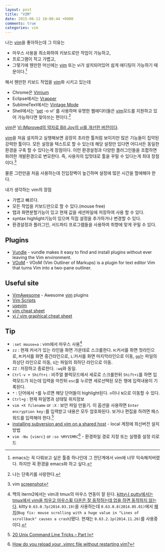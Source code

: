 ```yaml
---
layout: post
title: "VIM"
date: 2015-06-12 10:08:44 +0900
comments: true
categories: vim
---
```

나는 [vim]을 좋아하는데 그 이유는

  * 마우스 사용을 최소화하여 키보드로만 작업이 가능하고,
  * 프로그램이 작고 가볍고,
  * 그렇기에 웬만한 머신에는 [vim] 또는 vi가 설치되어있어 쉽게 에디팅이 가능하기 때문이다.[^1]

<!-- more -->

해서 웬만한 키보드 작업을 [vim]화 시키고 있는데

  * Chrome은 [Vimium](https://chrome.google.com/webstore/detail/vimium/dbepggeogbaibhgnhhndojpepiihcmeb?hl=en-US)
  * Eclipse에서는 [Vrapper](http://marketplace.eclipse.org/content/vrapper-vim)
  * SublimeText에서는 [Vintage Mode](https://www.sublimetext.com/docs/2/vintage.html)
  * Shell에서는 '[set](http://ss64.com/bash/set.html) -o vi'
를 사용하며 유명한 웹에디터들은 [vim]모드를 지원하고 있어 가능하다면 찾아쓰는 편이다.[^2]

[vim]은 [Vi IMproved의 약자로 Bill Joy의 vi를 개선한 버전이다](http://en.wikipedia.org/wiki/Vim_\(text_editor\)).

[vim]을 처음 설치하고 실행해보면 굉장히 초라한 툴처럼 보이지만 많은 기능들이 집약된 강력한 툴이다.  모든 설정을 텍스트로 할 수 있는데 해당 설정만 있다면 어디서든 동일한 환경을 구축 할 수 있다는게 장점이다. 이런 환경설정과 다양한 플러그인들을 조합하면 화려한 개발환경으로 변모한다. 즉, 사용자의 입맛대로 툴을 꾸밀 수 있다는게 최대 장점이다.[^3]

물론 그런만큼 처음 사용하는데 진입장벽이 높긴하며 설정에 많은 시간을 할애해야 한다.

내가 생각하는 vim의 장점

  * 가볍고 빠르다.
  * 모든 작업을 키보드만으로 할 수 있다.(mouse free)
  * 탭과 화면분할기능이 있고 현재 값을 세션파일에 저장하여 사용 할 수 있다.
  * syntax highlight기능이 있으며 직접 설정을 추가하거나 변경할 수 있다.
  * 환경설정과 플러그인, 서드파티 프로그램들을 사용하여 취향에 맞게 꾸밀 수 있다.


## Plugins
  * [Vundle](http://github.com/gmarik/vundle) - vundle makes it easy to find and install plugins without ever leaving the Vim environment. 
  * [VOoM](http://vim-voom.github.io/) - VOoM (Vim Outliner of Markups) is a plugin for text editor Vim that turns Vim into a two-pane outliner.


## Useful site
  * [VimAwesome](http://vimawesome.com/) - Awesome [vim] plugins
  * [Vim Scripts](http://vim-scripts.org/)
  * [usevim](http://usevim.com/)
  * [vim cheat sheet](http://vim.rtorr.com/lang/ko/)
  * [vi / vim graphical cheat sheet](http://www.viemu.com/a_vi_vim_graphical_cheat_sheet_tutorial.html)


## Tip
  * `:set mouse=a` : vim에서 마우스 사용[^vim-mouse]
  * `zz` : 현재 커서가 있는 라인을 화면 가운데로 스크롤한다. `H`:커서를 화면 첫라인으로, `M`:커서를 화면 중간라인으로, `L`:커서를 화면 마지막라인으로 이동, `gg`는 파일의 최상단 라인으로 이동, `G`는 파일의 최하단 라인으로 이동.
  * `ZZ` : 저장하고 종료한다. `:wq`와 동일.
  * `Ctrl-v + Shift+i` : 비주얼 블럭모드에서 세로로 스크롤한뒤 `Shift+i`를 하면 입력모드가 되는데 입력을 마친뒤 `esc`를 누르면 세로선택된 모든 행에 입력내용이 기록된다.
  * `*` : 단어에서 `*`를 누르면 해당 단어들이 highlight된다. `n`이나 `N`으로 이동할 수 있다.
  * `Ctrl+g` : 현재 파일명과 상태및 위치정보
  * `vim +X filename` or `:X` : 보안 파일 만들기. 이 옵션을 사용하면 `Enter encryption key:`를 입력받고 내용은 모두 암호화된다. 보거나 편집을 하려면 패스워드를 입력해야 한다.[^4]
  * [installing subversion and vim on a shared host](http://www.mcdruid.co.uk/content/installing-subversion-and-vim-on-a-shared-host) - local 계정에 최신버전 설치방법
  * `vim -Nu {vimrc}` or `:so %MYVIMRC`[^reload-vimrc] - 환경파일 경로 지정 또는 실행중 설정 리로드




[^1]: emacs는 꼭 다뤄보고 싶은 툴중 하나인데 그 전단계에서 vim에 너무 익숙해저버렸다. 하지만 꼭 환경을 emacs화 하고 싶다.
[^2]: 나는 단축키를 사랑한다.
[^3]: vim [screenshot](https://www.google.co.kr/search?q=vim&es_sm=93&tbm=isch&tbo=u&source=univ&sa=X&ved=0CDQQsARqFQoTCPXB1YOBicYCFUUTvAodWvgA1Q&biw=950&bih=1094#imgrc=_)
[^4]: [20 Unix Command Line Tricks – Part I](http://www.cyberciti.biz/open-source/command-line-hacks/20-unix-command-line-tricks-part-i/)
[^vim-mouse]: 맥의 iterm2에서는 vim과 tmux의 마우스 연동이 잘 된다. [kitty나 putty에서는 tmux에서 vim을 띄우고 마우스휠 다운은 잘 동작하는데 업을 하면 동작하지 않는다](http://superuser.com/a/741752). kitty `0.63.0.7p(2014.03.19)`을 사용하는데 `0.63.0.8(2014.05.01)`에서 [패치](http://www.9bis.net/kitty/?action=news&zone=en)(`Bug fix: mouse scrolling with a huge value in "Lines of scrollback" causes a crash`)됐다. 현재는 `0.63.2.1p(2014.11.26)`를 사용중이다.
[^reload-vimrc]: [How do you reload your .vimrc file without restarting vim?](http://superuser.com/a/132030)




[vim]: http://www.vim.org




